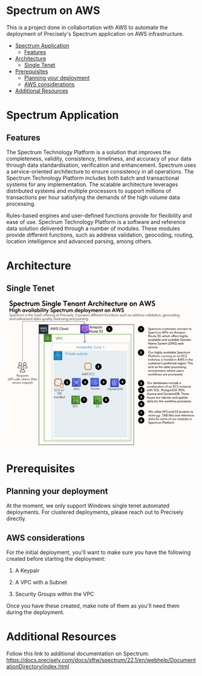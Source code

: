 # Spectrum on AWS
This is a project done in collabortation with AWS to automate the deployment of Precisely's Spectrum application on AWS infrastructure.
- [Spectrum Application](#spectrum-application)
  - [Features](#features)
- [Architecture](#architecture)
  - [Single Tenet](#single-tenet)
- [Prerequisites](#prerequisites)
  - [Planning your deployment](#planning-your-deployment)
  - [AWS considerations](#aws-considerations)
- [Additional Resources](#additional-resources)

# Spectrum Application
  ## Features
  The Spectrum Technology Platform is a solution that improves the completeness, validity, consistency, timeliness, and accuracy of your data through data standardisation, verification and enhancement. Spectrum uses a service-oriented architecture to ensure consistency in all operations. The Spectrum Technology Platform includes both batch and transactional systems for any implementation. The scalable architecture leverages distributed systems and multiple processors to support millions of transactions per hour satisfying the demands of the high volume data processing.
 
  Rules-based engines and user-defined functions provide for flexibility and ease of use. Spectrum Technology Platform is a software and reference data solution delivered through a number of modules. These modules provide different functions, such as address validation, geocoding, routing, location intelligence and advanced parsing, among others. 

# Architecture
  ## Single Tenet
  ![Single Tenet Architecture diagram](/images/spectrumSingleTenet.PNG)
# Prerequisites
  ## Planning your deployment
  At the moment, we only support Windows single tenet automated deployments. For clustered deployments, please reach out to Precisely directly.
  ## AWS considerations
  For the initial deployment, you'll want to make sure you have the following created before starting the deployment:
  
  1) A Keypair
  
  2) A VPC with a Subnet
  
  3) Security Groups within the VPC

  Once you have these created, make note of them as you'll need them during the deployment.
  
# Additional Resources
Follow this link to additional documentation on Spectrum:
https://docs.precisely.com/docs/sftw/spectrum/22.1/en/webhelp/DocumentationDirectory/index.html
